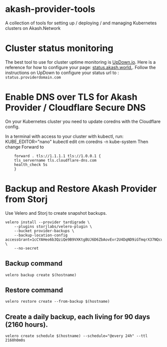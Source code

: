 # akash-provider-tools
A collection of tools for setting up / deploying / and managing Kubernetes clusters on Akash.Network

# Cluster status monitoring

The best tool to use for cluster uptime monitoring is [UpDown.io](https://updown.io/r/ygC5V).  Here is a reference for how to configure your page: [status.akash.world.](https://status.akash.world).  Follow the instructions on UpDown to configure your status url to : `status.providerdomain.com`

# Enable DNS over TLS for Akash Provider / Cloudflare Secure DNS

On your Kubernetes cluster you need to update coredns with the Cloudflare config.

In a terminal with access to your cluster with kubectl, run: KUBE_EDITOR="nano" kubectl edit cm coredns -n kube-system Then change Forward to

        forward . tls://1.1.1.1 tls://1.0.0.1 {
        tls_servername tls.cloudflare-dns.com
        health_check 5s
        }

# Backup and Restore Akash Provider from Storj

Use Velero and Storj to create snapshot backups.

```
velero install --provider tardigrade \
    --plugins storjlabs/velero-plugin \
    --bucket provider-backups \
    --backup-location-config accessGrant=1cCYAHeo6b3QziQe9B9VXKtgBUJ6D6ZbAovEvr2U4DqND9iGTmqrX37NQcugmjDmsgKHs6XbqRyr3RV2RKjFPSrYeQfqJT3mNB8SisU2GsSbRk6rH7ZxEZcEVU5eXZ818dHzbW1pUiFwLVdajt8PkkdvjYi7n8PMj1vrMYeZFE8enqkGqtCPc7CM1QaZDjMmfUAc4Cmb68fLpioZ27LJcrUTtZaFoxqqhFnGh4KTuf2k8AFmUdXZMxdEvKG8Sq7nnMQYk5BUDAyw \
    --no-secret
```

## Backup command
`velero backup create $(hostname)`

## Restore command
`velero restore create --from-backup $(hostname)`

## Create a daily backup, each living for 90 days (2160 hours).
`velero create schedule $(hostname) --schedule="@every 24h" --ttl 2160h0m0s`
